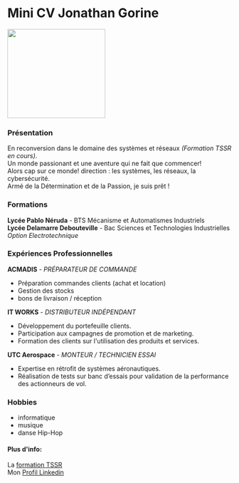 # Mini CV Jonathan Gorine


<img src="https://i.postimg.cc/CLSPC1VW/image-profil.png)](https://postimg.cc/pycJRPrZ" width=220 height=200>

### Présentation
En reconversion dans le domaine des systèmes et réseaux _(Formation TSSR en cours)_.  
Un monde passionant et une aventure qui ne fait que commencer!  
Alors cap sur ce monde! direction : les systèmes, les réseaux, la cybersécurité.  
Armé de la Détermination et de la Passion, je suis prêt !

### Formations
**Lycée Pablo Néruda** - BTS Mécanisme et Automatismes Industriels  
**Lycée Delamarre Debouteville** - Bac Sciences et Technologies Industrielles _Option Electrotechnique_  


### Expériences Professionnelles

**ACMADIS** - _PRÉPARATEUR DE COMMANDE_  
- Préparation commandes clients (achat et location)
- Gestion des stocks
- bons de livraison / réception

**IT WORKS** - _DISTRIBUTEUR INDÉPENDANT_
- Développement du portefeuille clients.
- Participation aux campagnes de promotion et
de marketing.  
- Formation des clients sur l'utilisation des
produits et services.

**UTC Aerospace** - _MONTEUR / TECHNICIEN ESSAI_  
- Expertise en rétrofit de systèmes
aéronautiques.
- Réalisation de tests sur banc d’essais pour
validation de la performance des actionneurs
de vol.


### Hobbies
- informatique  
- musique  
- danse Hip-Hop

#### Plus d'info:  
La [formation TSSR](https://www.wildcodeschool.com/fr-fr/formation-technicien-systemes-et-reseaux)  
Mon [Profil Linkedin](https://www.linkedin.com/in/john-g-396958304/)
